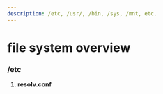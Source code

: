 ```yaml
---
description: /etc, /usr/, /bin, /sys, /mnt, etc.
---
```


# file system overview

### /etc

1. **resolv.conf**

